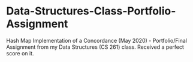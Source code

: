 # Data-Structures-Class-Portfolio-Assignment
Hash Map Implementation of a Concordance (May 2020) - Portfolio/Final Assignment from my Data Structures (CS 261) class. Received a perfect score on it.
